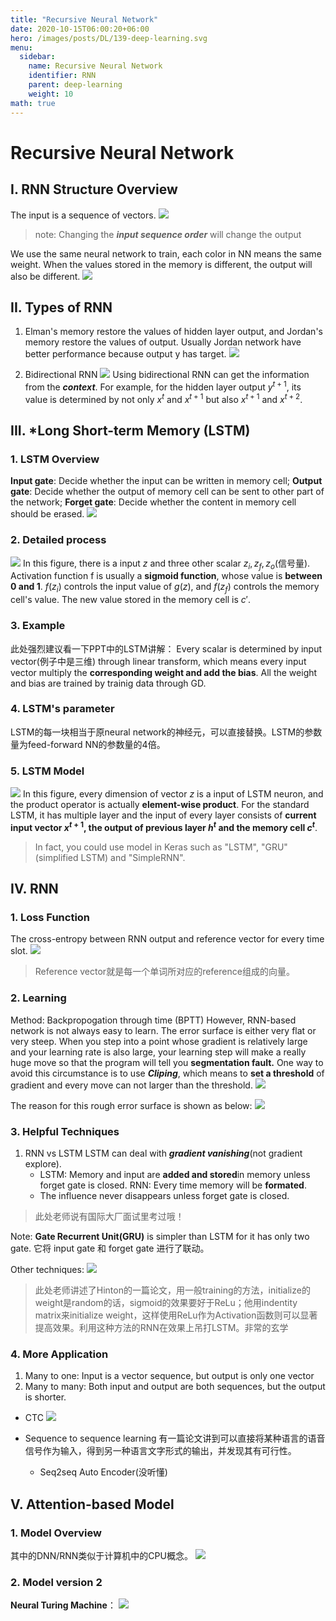 ```yaml
---
title: "Recursive Neural Network"
date: 2020-10-15T06:00:20+06:00
hero: /images/posts/DL/139-deep-learning.svg
menu:
  sidebar:
    name: Recursive Neural Network
    identifier: RNN
    parent: deep-learning
    weight: 10
math: true
---
```


# Recursive Neural Network

## I. RNN Structure Overview
The input is a sequence of vectors.
![](/images/posts/DL/RNN.JPG)
> note: Changing the ***input sequence order*** will change the output

We use the same neural network to train, each color in NN means the same weight. When the values stored in the memory is different, the output will also be different.
![](/images/posts/DL/stru.JPG)

## II. Types of RNN
1. Elman's memory restore the values of hidden layer output, and Jordan's memory restore the values of output. Usually Jordan network have better performance because output y has target.
![](/images/posts/DL/types.JPG)

2. Bidirectional RNN
![](/images/posts/DL/biRNN.JPG)
Using bidirectional RNN can get the information from the ***context***. For example, for the hidden layer output $y^{t+1}$, its value is determined by not only $x^t$ and $x^{t+1}$ but also $x^{t+1}$ and $x^{t+2}$.

## III. *Long Short-term Memory (LSTM)
### 1. LSTM Overview
**Input gate**: Decide whether the input can be written in memory cell;
**Output gate**: Decide whether the output of memory cell can be sent to other part of the network;
**Forget gate**: Decide whether the content in memory cell should be erased.
![](/images/posts/DL/LSTMoverview.JPG)

### 2. Detailed process
![](/images/posts/DL/RNNdetailed.JPG)
In this figure, there is a input $z$ and three other scalar $z_i, z_f, z_o$(信号量). Activation function f is usually a **sigmoid function**, whose value is **between 0 and 1**. $f(z_i)$ controls the input value of $g(z)$, and $f(z_f)$ controls the memory cell's value. The new value stored in the memory cell is $c'$.

### 3. Example
此处强烈建议看一下PPT中的LSTM讲解：
Every scalar is determined by input vector(例子中是三维) through linear transform, which means every input vector multiply the **corresponding weight and add the bias**. All the weight and bias are trained by trainig data through GD.

### 4. LSTM's parameter
LSTM的每一块相当于原neural network的神经元，可以直接替换。LSTM的参数量为feed-forward NN的参数量的4倍。

### 5. LSTM Model
![](/images/posts/DL/LSTM.JPG)
In this figure, every dimension of vector $z$ is a input of LSTM neuron, and the product operator is actually **element-wise product**.
For the standard LSTM, it has multiple layer and the input of every layer consists of **current input vector $x^{t+1}$, the output of previous layer $h^t$ and the memory cell $c^t$**. 

> In fact, you could use model in Keras such as "LSTM", "GRU"(simplified LSTM) and "SimpleRNN".

## IV. RNN
### 1. Loss Function
The cross-entropy between RNN output and reference vector for every time slot.
![](/images/posts/DL/cost.JPG)
> Reference vector就是每一个单词所对应的reference组成的向量。
### 2. Learning
Method: Backpropogation through time (BPTT)
However, RNN-based network is not always easy to learn. The error surface is either very flat or very steep. When you step into a point whose gradient is relatively large and your learning rate is also large, your learning step will make a really huge move so that the program will tell you **segmentation fault.**
One way to avoid this circumstance is to use ***Cliping***, which means to **set a threshold** of gradient and every move can not larger than the threshold.
![](/images/posts/DL/threshold.JPG)

The reason for this rough error surface is shown as below:
![](/images/posts/DL/example.JPG)

### 3. Helpful Techniques
1. RNN vs LSTM
LSTM can deal with ***gradient vanishing***(not gradient explore).
    - LSTM: Memory and input are **added and stored**in memory unless forget gate is closed.
    RNN: Every time memory will be **formated**. 
    - The influence never disappears unless forget gate is closed.
> 此处老师说有国际大厂面试里考过哦！

Note: **Gate Recurrent Unit(GRU)** is simpler than LSTM for it has only two gate. 它将 input gate 和 forget gate 进行了联动。

Other techniques: 
![](/images/posts/DL/other.JPG)
> 此处老师讲述了Hinton的一篇论文，用一般training的方法，initialize的weight是random的话，sigmoid的效果要好于ReLu；他用indentity matrix来initialize weight，这样使用ReLu作为Activation函数则可以显著提高效果。利用这种方法的RNN在效果上吊打LSTM。非常的玄学

### 4. More Application
1. Many to one:
Input is a vector sequence, but output is only one vector
2. Many to many:
Both input and output are both sequences, but the output is shorter.
- CTC
![](/images/posts/DL/CTC.JPG)

- Sequence to sequence learning
有一篇论文讲到可以直接将某种语言的语音信号作为输入，得到另一种语言文字形式的输出，并发现其有可行性。
    - Seq2seq Auto Encoder(没听懂)

## V. Attention-based Model
### 1. Model Overview
其中的DNN/RNN类似于计算机中的CPU概念。
![](/images/posts/DL/ABM.JPG)
### 2. Model version 2
**Neural Turing Machine**：
![](/images/posts/DL/ABM2.JPG)

